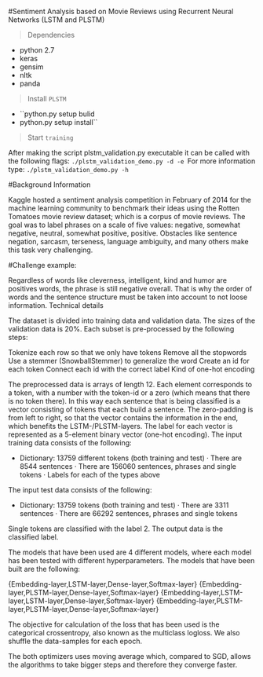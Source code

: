 #Sentiment Analysis based on Movie Reviews using Recurrent Neural Networks (LSTM and PLSTM)
> Dependencies

- python 2.7 
- keras 
- gensim 
- nltk 
- panda 

> Install ``PLSTM``
- ``python.py setup bulid
-   python.py setup install``   

> Start ``training``

After making the script plstm_validation.py executable it can be called with the following flags: ``./plstm_validation_demo.py -d -e ``For more information type: ``./plstm_validation_demo.py -h``

#Background Information

Kaggle hosted a sentiment analysis competition in February of 2014 for the machine learning community to benchmark their ideas using the Rotten Tomatoes movie review dataset; which is a corpus of movie reviews. The goal was to label phrases on a scale of five values: negative, somewhat negative, neutral, somewhat positive, positive. Obstacles like sentence negation, sarcasm, terseness, language ambiguity, and many others make this task very challenging.

#Challenge example:

Regardless of words like cleverness, intelligent, kind and humor are positives words, the phrase is still negative overall. That is why the order of words and the sentence structure must be taken into account to not loose information.
Technical details

The dataset is divided into training data and validation data. The sizes of the validation data is 20%. Each subset is pre-processed by the following steps:

Tokenize each row so that we only have tokens Remove all the stopwords Use a stemmer (SnowballStemmer) to generalize the word Create an id for each token Connect each id with the correct label Kind of one-hot encoding

The preprocessed data is arrays of length 12. Each element corresponds to a token, with a number with the token-id or a zero (which means that there is no token there). In this way each sentence that is being classified is a vector consisting of tokens that each build a sentence. The zero-padding is from left to right, so that the vector contains the information in the end, which benefits the LSTM-/PLSTM-layers. The label for each vector is represented as a 5-element binary vector (one-hot encoding). The input training data consists of the following:

- Dictionary: 13759 different tokens (both training and test) · There are 8544 sentences · There are 156060 sentences, phrases and single tokens · Labels for each of the types above

The input test data consists of the following:

- Dictionary: 13759 tokens (both training and test) · There are 3311 sentences · There are 66292 sentences, phrases and single tokens

Single tokens are classified with the label 2. The output data is the classified label.

The models that have been used are 4 different models, where each model has been tested with different hyperparameters. The models that have been built are the following:

{Embedding-layer,LSTM-layer,Dense-layer,Softmax-layer} {Embedding-layer,PLSTM-layer,Dense-layer,Softmax-layer} {Embedding-layer,LSTM-layer,LSTM-layer,Dense-layer,Softmax-layer} {Embedding-layer,PLSTM-layer,PLSTM-layer,Dense-layer,Softmax-layer}

The objective for calculation of the loss that has been used is the categorical crossentropy, also known as the multiclass logloss. We also shuffle the data-samples for each epoch.

The both optimizers uses moving average which, compared to SGD, allows the algorithms to take bigger steps and therefore they converge faster.
